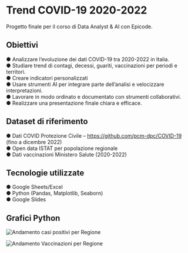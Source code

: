 # Trend COVID-19 2020-2022
Progetto finale per il corso di Data Analyst &amp; AI con Epicode.

## Obiettivi

● Analizzare l’evoluzione dei dati COVID-19 tra 2020-2022 in Italia. <br>
● Studiare trend di contagi, decessi, guariti, vaccinazioni per periodi e territori.<br>
● Creare indicatori personalizzati<br>
● Usare strumenti AI per integrare parte dell’analisi e velocizzare interpretazioni.<br>
● Lavorare in modo ordinato e documentato con strumenti collaborativi.<br>
● Realizzare una presentazione finale chiara e efficace.<br>

## Dataset di riferimento

● Dati COVID Protezione Civile – https://github.com/pcm-dpc/COVID-19 (fino a
dicembre 2022)<br>
● Open data ISTAT per popolazione regionale<br>
● Dati vaccinazioni Ministero Salute (2020-2022)<br>

## Tecnologie utilizzate

● Google Sheets/Excel<br>
● Python (Pandas, Matplotlib, Seaborn)<br>
● Google Slides<br>

## Grafici Python

![Andamento casi positivi per Regione](main/andamento%20casi%20positivi%20per%20regione.png)<br>

![Andamento Vaccinazioni per Regione](andamento/vaccinazioni/per/regione.png)




#
